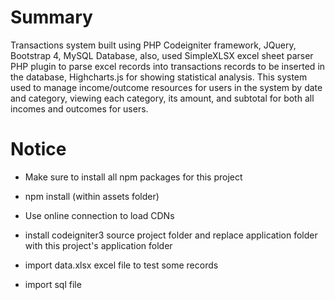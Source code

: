 # Summary

Transactions system built using PHP Codeigniter framework, JQuery, Bootstrap 4, MySQL Database,  also, used SimpleXLSX excel sheet parser PHP plugin to parse excel records into transactions records to be inserted in the database,  Highcharts.js for showing statistical analysis. This system used to manage income/outcome resources for users in the system by date and category, viewing each category, its amount, and subtotal for both all incomes and outcomes for users.

# Notice

* Make sure to install all npm packages for this project

* npm install (within assets folder)

* Use online connection to load CDNs

* install codeigniter3 source project folder and replace application folder with this project's application folder

* import data.xlsx excel file to test some records

* import sql file

